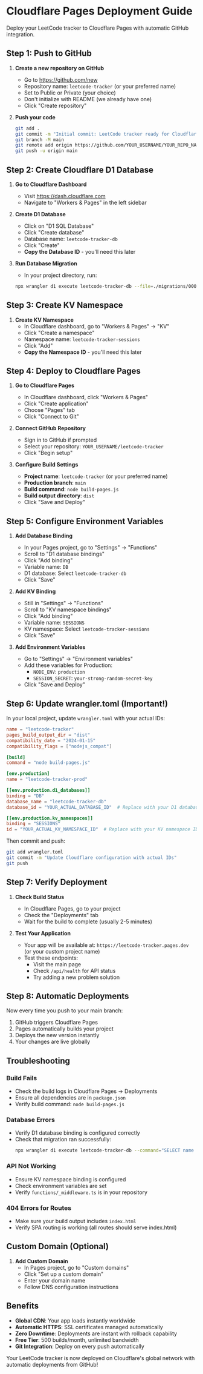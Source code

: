 # Cloudflare Pages Deployment Guide

Deploy your LeetCode tracker to Cloudflare Pages with automatic GitHub integration.

## Step 1: Push to GitHub

1. **Create a new repository on GitHub**
   - Go to https://github.com/new
   - Repository name: `leetcode-tracker` (or your preferred name)
   - Set to Public or Private (your choice)
   - Don't initialize with README (we already have one)
   - Click "Create repository"

2. **Push your code**
   ```bash
   git add .
   git commit -m "Initial commit: LeetCode tracker ready for Cloudflare Pages"
   git branch -M main
   git remote add origin https://github.com/YOUR_USERNAME/YOUR_REPO_NAME.git
   git push -u origin main
   ```

## Step 2: Create Cloudflare D1 Database

1. **Go to Cloudflare Dashboard**
   - Visit https://dash.cloudflare.com
   - Navigate to "Workers & Pages" in the left sidebar

2. **Create D1 Database**
   - Click on "D1 SQL Database"
   - Click "Create database"
   - Database name: `leetcode-tracker-db`
   - Click "Create"
   - **Copy the Database ID** - you'll need this later

3. **Run Database Migration**
   - In your project directory, run:
   ```bash
   npx wrangler d1 execute leetcode-tracker-db --file=./migrations/0001_initial_schema.sql
   ```

## Step 3: Create KV Namespace

1. **Create KV Namespace**
   - In Cloudflare dashboard, go to "Workers & Pages" → "KV"
   - Click "Create a namespace"
   - Namespace name: `leetcode-tracker-sessions`
   - Click "Add"
   - **Copy the Namespace ID** - you'll need this later

## Step 4: Deploy to Cloudflare Pages

1. **Go to Cloudflare Pages**
   - In Cloudflare dashboard, click "Workers & Pages"
   - Click "Create application"
   - Choose "Pages" tab
   - Click "Connect to Git"

2. **Connect GitHub Repository**
   - Sign in to GitHub if prompted
   - Select your repository: `YOUR_USERNAME/leetcode-tracker`
   - Click "Begin setup"

3. **Configure Build Settings**
   - **Project name**: `leetcode-tracker` (or your preferred name)
   - **Production branch**: `main`
   - **Build command**: `node build-pages.js`
   - **Build output directory**: `dist`
   - Click "Save and Deploy"

## Step 5: Configure Environment Variables

1. **Add Database Binding**
   - In your Pages project, go to "Settings" → "Functions"
   - Scroll to "D1 database bindings"
   - Click "Add binding"
   - Variable name: `DB`
   - D1 database: Select `leetcode-tracker-db`
   - Click "Save"

2. **Add KV Binding**
   - Still in "Settings" → "Functions"
   - Scroll to "KV namespace bindings"
   - Click "Add binding"
   - Variable name: `SESSIONS`
   - KV namespace: Select `leetcode-tracker-sessions`
   - Click "Save"

3. **Add Environment Variables**
   - Go to "Settings" → "Environment variables"
   - Add these variables for Production:
     - `NODE_ENV`: `production`
     - `SESSION_SECRET`: `your-strong-random-secret-key`
   - Click "Save and Deploy"

## Step 6: Update wrangler.toml (Important!)

In your local project, update `wrangler.toml` with your actual IDs:

```toml
name = "leetcode-tracker"
pages_build_output_dir = "dist"
compatibility_date = "2024-01-15"
compatibility_flags = ["nodejs_compat"]

[build]
command = "node build-pages.js"

[env.production]
name = "leetcode-tracker-prod"

[[env.production.d1_databases]]
binding = "DB"
database_name = "leetcode-tracker-db"
database_id = "YOUR_ACTUAL_DATABASE_ID"  # Replace with your D1 database ID

[[env.production.kv_namespaces]]
binding = "SESSIONS"
id = "YOUR_ACTUAL_KV_NAMESPACE_ID"  # Replace with your KV namespace ID
```

Then commit and push:
```bash
git add wrangler.toml
git commit -m "Update Cloudflare configuration with actual IDs"
git push
```

## Step 7: Verify Deployment

1. **Check Build Status**
   - In Cloudflare Pages, go to your project
   - Check the "Deployments" tab
   - Wait for the build to complete (usually 2-5 minutes)

2. **Test Your Application**
   - Your app will be available at: `https://leetcode-tracker.pages.dev` (or your custom project name)
   - Test these endpoints:
     - Visit the main page
     - Check `/api/health` for API status
     - Try adding a new problem solution

## Step 8: Automatic Deployments

Now every time you push to your main branch:
1. GitHub triggers Cloudflare Pages
2. Pages automatically builds your project
3. Deploys the new version instantly
4. Your changes are live globally

## Troubleshooting

### Build Fails
- Check the build logs in Cloudflare Pages → Deployments
- Ensure all dependencies are in `package.json`
- Verify build command: `node build-pages.js`

### Database Errors
- Verify D1 database binding is configured correctly
- Check that migration ran successfully:
  ```bash
  npx wrangler d1 execute leetcode-tracker-db --command="SELECT name FROM sqlite_master WHERE type='table';"
  ```

### API Not Working
- Ensure KV namespace binding is configured
- Check environment variables are set
- Verify `functions/_middleware.ts` is in your repository

### 404 Errors for Routes
- Make sure your build output includes `index.html`
- Verify SPA routing is working (all routes should serve index.html)

## Custom Domain (Optional)

1. **Add Custom Domain**
   - In Pages project, go to "Custom domains"
   - Click "Set up a custom domain"
   - Enter your domain name
   - Follow DNS configuration instructions

## Benefits

- **Global CDN**: Your app loads instantly worldwide
- **Automatic HTTPS**: SSL certificates managed automatically
- **Zero Downtime**: Deployments are instant with rollback capability
- **Free Tier**: 500 builds/month, unlimited bandwidth
- **Git Integration**: Deploy on every push automatically

Your LeetCode tracker is now deployed on Cloudflare's global network with automatic deployments from GitHub!